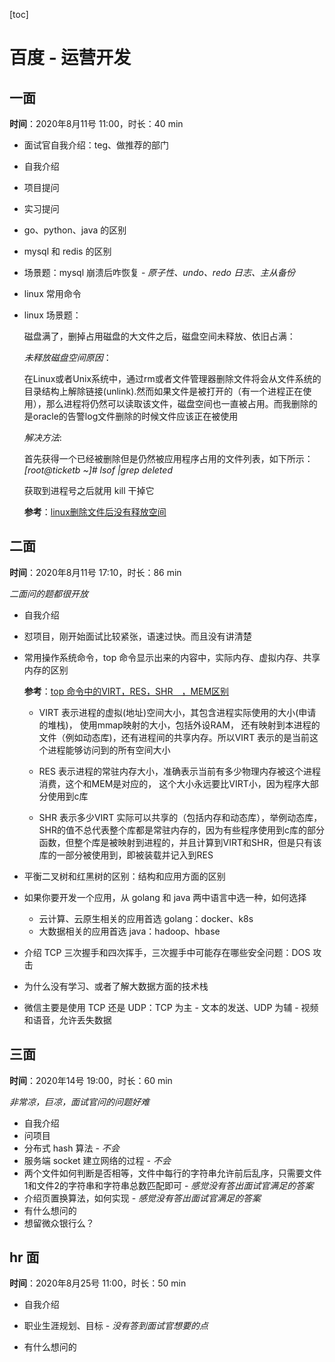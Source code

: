 [toc]

# 百度 - 运营开发

## 一面

**时间**：2020年8月11号 11:00，时长：40 min

- 面试官自我介绍：teg、做推荐的部门

- 自我介绍

- 项目提问

- 实习提问

- go、python、java 的区别

- mysql 和 redis 的区别

- 场景题：mysql 崩溃后咋恢复 - *原子性、undo、redo 日志、主从备份*

- linux 常用命令

- linux 场景题：

  磁盘满了，删掉占用磁盘的大文件之后，磁盘空间未释放、依旧占满：

  *未释放磁盘空间原因*：

  在Linux或者Unix系统中，通过rm或者文件管理器删除文件将会从文件系统的目录结构上解除链接(unlink).然而如果文件是被打开的（有一个进程正在使用），那么进程将仍然可以读取该文件，磁盘空间也一直被占用。而我删除的是oracle的告警log文件删除的时候文件应该正在被使用

  *解决方法*:

  首先获得一个已经被删除但是仍然被应用程序占用的文件列表，如下所示：
  *[root@ticketb ~]# lsof |grep deleted*

  获取到进程号之后就用 kill 干掉它

  **参考**：[linux删除文件后没有释放空间](https://blog.csdn.net/wyzxg/article/details/4971843)

## 二面

**时间**：2020年8月11号 17:10，时长：86 min

*二面问的题都很开放*

- 自我介绍

- 怼项目，刚开始面试比较紧张，语速过快。而且没有讲清楚

- 常用操作系统命令，top 命令显示出来的内容中，实际内存、虚拟内存、共享内存的区别

  **参考**：[top 命令中的VIRT，RES，SHR　，MEM区别](https://www.cnblogs.com/hustcpp/p/11097646.html)

  - VIRT 表示进程的虚拟(地址)空间大小，其包含进程实际使用的大小(申请的堆栈)， 使用mmap映射的大小，包括外设RAM， 还有映射到本进程的文件（例如动态库)，还有进程间的共享内存。所以VIRT 表示的是当前这个进程能够访问到的所有空间大小

  - RES 表示进程的常驻内存大小，准确表示当前有多少物理内存被这个进程消费，这个和MEM是对应的， 这个大小永远要比VIRT小，因为程序大部分使用到c库

  - SHR 表示多少VIRT 实际可以共享的（包括内存和动态库），举例动态库，SHR的值不总代表整个库都是常驻内存的，因为有些程序使用到c库的部分函数，但整个库是被映射到进程的，并且计算到VIRT和SHR，但是只有该库的一部分被使用到，即被装载并记入到RES

- 平衡二叉树和红黑树的区别：结构和应用方面的区别

- 如果你要开发一个应用，从 golang 和 java 两中语言中选一种，如何选择

  - 云计算、云原生相关的应用首选 golang：docker、k8s
  - 大数据相关的应用首选 java：hadoop、hbase

- 介绍 TCP 三次握手和四次挥手，三次握手中可能存在哪些安全问题：DOS 攻击

- 为什么没有学习、或者了解大数据方面的技术栈

- 微信主要是使用 TCP 还是 UDP：TCP 为主 - 文本的发送、UDP 为辅 - 视频和语音，允许丢失数据

## 三面

**时间**：2020年14号 19:00，时长：60 min

*非常凉，巨凉，面试官问的问题好难*

- 自我介绍
- 问项目
- 分布式 hash 算法 - *不会*
- 服务端 socket 建立网络的过程 - *不会*
- 两个文件如何判断是否相等，文件中每行的字符串允许前后乱序，只需要文件1和文件2的字符串和字符串总数匹配即可 - *感觉没有答出面试官满足的答案*
- 介绍页置换算法，如何实现  - *感觉没有答出面试官满足的答案*
- 有什么想问的
- 想留微众银行么？

## hr 面

**时间**：2020年8月25号 11:00，时长：50 min

- 自我介绍
- 职业生涯规划、目标 - *没有答到面试官想要的点*

- 有什么想问的